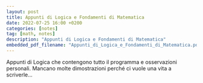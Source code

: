 ```yaml
---
layout: post
title: Appunti di Logica e Fondamenti di Matematica 
date: 2022-07-25 16:00 +0200
categories: [notes]
tag: [math, notes]
description: "Appunti di Logica e Fondamenti di Matematica"
embedded_pdf_filename: "Appunti_di_Logica_e_Fondamenti_di_Matematica.pdf"
---
```


Appunti di Logica che contengono tutto il programma e osservazioni personali. Mancano molte dimostrazioni perché ci vuole una vita a scriverle...
